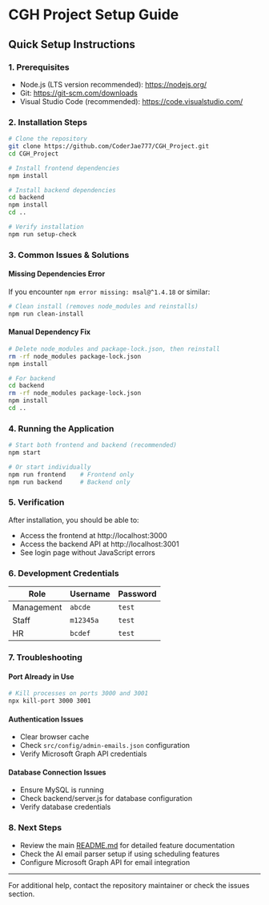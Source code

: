 # CGH Project Setup Guide

## Quick Setup Instructions

### 1. Prerequisites
- Node.js (LTS version recommended): https://nodejs.org/
- Git: https://git-scm.com/downloads
- Visual Studio Code (recommended): https://code.visualstudio.com/

### 2. Installation Steps

```bash
# Clone the repository
git clone https://github.com/CoderJae777/CGH_Project.git
cd CGH_Project

# Install frontend dependencies
npm install

# Install backend dependencies
cd backend
npm install
cd ..

# Verify installation
npm run setup-check
```

### 3. Common Issues & Solutions

#### Missing Dependencies Error
If you encounter `npm error missing: msal@^1.4.18` or similar:

```bash
# Clean install (removes node_modules and reinstalls)
npm run clean-install
```

#### Manual Dependency Fix
```bash
# Delete node_modules and package-lock.json, then reinstall
rm -rf node_modules package-lock.json
npm install

# For backend
cd backend
rm -rf node_modules package-lock.json  
npm install
cd ..
```

### 4. Running the Application

```bash
# Start both frontend and backend (recommended)
npm start

# Or start individually
npm run frontend    # Frontend only
npm run backend     # Backend only
```

### 5. Verification

After installation, you should be able to:
- Access the frontend at http://localhost:3000
- Access the backend API at http://localhost:3001
- See login page without JavaScript errors

### 6. Development Credentials

| Role | Username | Password |
|------|----------|----------|
| Management | `abcde` | `test` |
| Staff | `m12345a` | `test` |
| HR | `bcdef` | `test` |

### 7. Troubleshooting

#### Port Already in Use
```bash
# Kill processes on ports 3000 and 3001
npx kill-port 3000 3001
```

#### Authentication Issues
- Clear browser cache
- Check `src/config/admin-emails.json` configuration
- Verify Microsoft Graph API credentials

#### Database Connection Issues
- Ensure MySQL is running
- Check backend/server.js for database configuration
- Verify database credentials

### 8. Next Steps

- Review the main [README.md](./README.md) for detailed feature documentation
- Check the AI email parser setup if using scheduling features
- Configure Microsoft Graph API for email integration

---

For additional help, contact the repository maintainer or check the issues section.